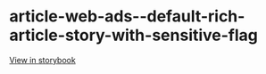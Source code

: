 # article-web-ads--default-rich-article-story-with-sensitive-flag

[View in storybook](https://raw.githack.com/Independent-Digital-News-and-Media-Ltd/indy100-pwamp-sb/PR-433-sb/index.html?path=/story/article-web-ads--default-rich-article-story-with-sensitive-flag)